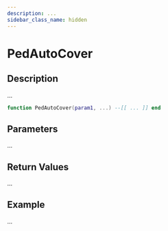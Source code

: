 ```yaml
---
description: ...
sidebar_class_name: hidden
---
```


# PedAutoCover

## Description

...

```lua
function PedAutoCover(param1, ...) --[[ ... ]] end
```

## Parameters

...

## Return Values

...

## Example

...

